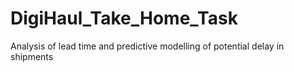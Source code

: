 # DigiHaul_Take_Home_Task
Analysis of lead time and predictive modelling of potential delay in shipments
